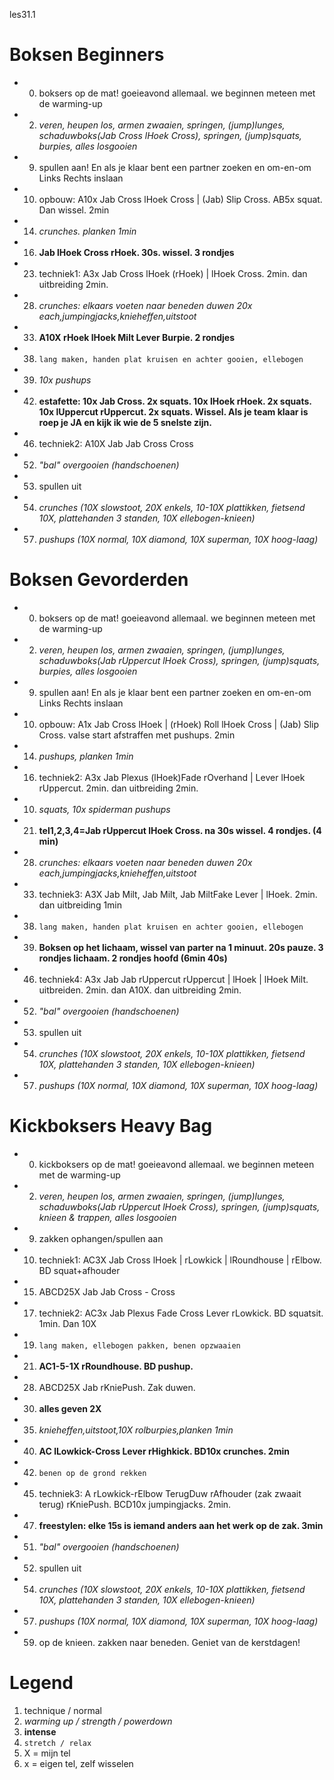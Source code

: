 les31.1

# Boksen Beginners

  - 00) boksers op de mat! goeieavond allemaal. we beginnen meteen met de warming-up
  - 02) *veren, heupen los, armen zwaaien, springen, (jump)lunges, schaduwboks(Jab Cross lHoek Cross), springen, (jump)squats, burpies, alles losgooien*
  - 09) spullen aan! En als je klaar bent een partner zoeken en om-en-om Links Rechts inslaan
  - 10) opbouw: A10x Jab Cross lHoek Cross | (Jab) Slip Cross. AB5x squat. Dan wissel. 2min
  - 14) *crunches. planken 1min*
  - 16) **Jab lHoek Cross rHoek. 30s. wissel. 3 rondjes**
  - 23) techniek1: A3x Jab Cross lHoek (rHoek) | lHoek Cross. 2min. dan uitbreiding 2min.
  - 28) *crunches: elkaars voeten naar beneden duwen 20x each,jumpingjacks,knieheffen,uitstoot*
  - 33) **A10X rHoek lHoek Milt Lever Burpie. 2 rondjes**
  - 38) `lang maken, handen plat kruisen en achter gooien, ellebogen`
  - 39) *10x pushups*
  - 42) **estafette: 10x Jab Cross. 2x squats. 10x lHoek rHoek. 2x squats. 10x lUppercut rUppercut. 2x squats. Wissel. Als je team klaar is roep je JA en kijk ik wie de 5 snelste zijn.**
  - 46) techniek2: A10X Jab Jab Cross Cross
  - 52) *"bal" overgooien (handschoenen)*
  - 53) spullen uit
  - 54) *crunches (10X slowstoot, 20X enkels, 10-10X plattikken, fietsend 10X, plattehanden 3 standen, 10X ellebogen-knieen)*
  - 57) *pushups (10X normal, 10X diamond, 10X superman, 10X hoog-laag)*

# Boksen Gevorderden

  - 00) boksers op de mat! goeieavond allemaal. we beginnen meteen met de warming-up
  - 02) *veren, heupen los, armen zwaaien, springen, (jump)lunges, schaduwboks(Jab rUppercut lHoek Cross), springen, (jump)squats, burpies, alles losgooien*
  - 09) spullen aan! En als je klaar bent een partner zoeken en om-en-om Links Rechts inslaan
  - 10) opbouw: A1x Jab Cross lHoek | (rHoek) Roll lHoek Cross | (Jab) Slip Cross. valse start afstraffen met pushups. 2min
  - 14) *pushups, planken 1min*
  - 16) techniek2: A3x Jab Plexus (lHoek)Fade rOverhand | Lever lHoek rUppercut. 2min. dan uitbreiding 2min.
  - 10) *squats, 10x spiderman pushups*
  - 21) **tel1,2,3,4=Jab rUppercut lHoek Cross. na 30s wissel. 4 rondjes. (4 min)**
  - 28) *crunches: elkaars voeten naar beneden duwen 20x each,jumpingjacks,knieheffen,uitstoot*
  - 33) techniek3: A3X Jab Milt, Jab Milt, Jab MiltFake Lever | lHoek. 2min. dan uitbreiding 1min
  - 38) `lang maken, handen plat kruisen en achter gooien, ellebogen`
  - 39) **Boksen op het lichaam, wissel van parter na 1 minuut. 20s pauze. 3 rondjes lichaam. 2 rondjes hoofd (6min 40s)**
  - 46) techniek4: A3x Jab Jab rUppercut rUppercut | lHoek | lHoek Milt. uitbreiden. 2min. dan A10X. dan uitbreiding 2min.
  - 52) *"bal" overgooien (handschoenen)*
  - 53) spullen uit
  - 54) *crunches (10X slowstoot, 20X enkels, 10-10X plattikken, fietsend 10X, plattehanden 3 standen, 10X ellebogen-knieen)*
  - 57) *pushups (10X normal, 10X diamond, 10X superman, 10X hoog-laag)*

# Kickboksers Heavy Bag

  - 00) kickboksers op de mat! goeieavond allemaal. we beginnen meteen met de warming-up
  - 02) *veren, heupen los, armen zwaaien, springen, (jump)lunges, schaduwboks(Jab rUppercut lHoek Cross), springen, (jump)squats, knieen & trappen, alles losgooien*
  - 09) zakken ophangen/spullen aan
  - 10) techniek1: AC3X Jab Cross lHoek | rLowkick | lRoundhouse | rElbow. BD squat+afhouder
  - 15) ABCD25X Jab Jab Cross - Cross
  - 17) techniek2: AC3x Jab Plexus Fade Cross Lever rLowkick. BD squatsit. 1min. Dan 10X
  - 19) `lang maken, ellebogen pakken, benen opzwaaien`
  - 21) **AC1-5-1X rRoundhouse. BD pushup.**
  - 28) ABCD25X Jab rKniePush. Zak duwen.
  - 30) **alles geven 2X**
  - 35) *knieheffen,uitstoot,10X rolburpies,planken 1min*
  - 40) **AC lLowkick-Cross Lever rHighkick. BD10x crunches. 2min**
  - 42) `benen op de grond rekken`
  - 45) techniek3: A rLowkick-rElbow TerugDuw rAfhouder (zak zwaait terug) rKniePush. BCD10x jumpingjacks. 2min.
  - 47) **freestylen: elke 15s is iemand anders aan het werk op de zak. 3min**
  - 51) *"bal" overgooien (handschoenen)*
  - 52) spullen uit
  - 54) *crunches (10X slowstoot, 20X enkels, 10-10X plattikken, fietsend 10X, plattehanden 3 standen, 10X ellebogen-knieen)*
  - 57) *pushups (10X normal, 10X diamond, 10X superman, 10X hoog-laag)*
  - 59) op de knieen. zakken naar beneden. Geniet van de kerstdagen!

# Legend

 1. technique / normal
 1. *warming up / strength / powerdown*
 1. **intense**
 1. `stretch / relax`
 1. X = mijn tel
 1. x = eigen tel, zelf wisselen
